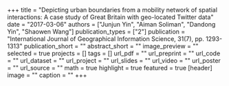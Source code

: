 +++
title = "Depicting urban boundaries from a mobility network of spatial interactions: A case study of Great Britain with geo-located Twitter data"
date = "2017-03-06"
authors = ["Junjun Yin", "Aiman Soliman", "Dandong Yin", "Shaowen Wang"]
publication_types = ["2"]
publication = "International Journal of Geographical Information Science, 31(7), pp. 1293-1313"
publication_short = ""
abstract_short = ""
image_preview = ""
selected = true
projects = []
tags = []
url_pdf = ""
url_preprint = ""
url_code = ""
url_dataset = ""
url_project = ""
url_slides = ""
url_video = ""
url_poster = ""
url_source = ""
math = true
highlight = true
featured = true
[header]
image = ""
caption = ""
+++